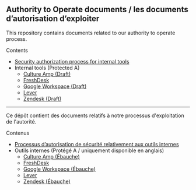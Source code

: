 ## Authority to Operate documents / les documents d’autorisation d’exploiter

This repository contains documents related to our authority to operate process.

Contents

- [Security authorization process for internal tools](https://github.com/cds-snc/ato/blob/main/processes/internal_tools_process.md)
- Internal tools (Protected A)
  - [Culture Amp (Draft)](https://github.com/cds-snc/ato/blob/main/internal_tools/culture_amp.md)
  - [FreshDesk](https://github.com/cds-snc/ato/blob/main/internal_tools/freshdesk.md)
  - [Google Workspace (Draft)](https://github.com/cds-snc/ato/blob/main/internal_tools/google_workspace.md)
  - [Lever](https://github.com/cds-snc/ato/blob/main/internal_tools/lever.md)
  - [Zendesk (Draft)](https://github.com/cds-snc/ato/blob/main/internal_tools/zendesk.md)

---

Ce dépôt contient des documents relatifs à notre processus d'exploitation de l'autorité.

Contenus

- [Processus d’autorisation de sécurité relativement aux outils internes](https://github.com/cds-snc/ato/blob/main/processes/processus_aux_outils_internes.md)
- Outils internes (Protégé A / uniquement disponible en anglais)
  - [Culture Amp (Ébauche)](https://github.com/cds-snc/ato/blob/main/internal_tools/culture_amp.md)
  - [FreshDesk](https://github.com/cds-snc/ato/blob/main/internal_tools/freshdesk.md)
  - [Google Workspace (Ébauche)](https://github.com/cds-snc/ato/blob/main/internal_tools/google_workspace.md)
  - [Lever](https://github.com/cds-snc/ato/blob/main/internal_tools/lever.md)
  - [Zendesk (Ébauche)](https://github.com/cds-snc/ato/blob/main/internal_tools/zendesk.md)
